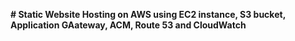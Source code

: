 **# Static Website Hosting on AWS using EC2 instance, S3 bucket, Application GAateway, ACM, Route 53 and CloudWatch**

